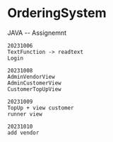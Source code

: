 # OrderingSystem
JAVA -- Assignemnt

```
20231006
TextFunction -> readtext
Login

20231008
AdminVendorView
AdminCustomerView
CustomerTopUpView

20231009
TopUp + view customer 
runner view

20231010
add vendor 
```

